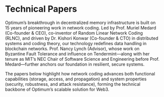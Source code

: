 # Technical Papers

Optimum’s breakthrough in decentralized memory infrastructure is built on 15 years
of pioneering work in network coding. Led by Prof. Muriel Medard (Co-founder & CEO),
co-inventor of Random Linear Network Coding (RLNC), and driven by
Dr. Kishori Konwar (Co-founder & CTO) in distributed systems and coding theory,
our technology redefines data handling in blockchain networks. Prof. Nancy Lynch (Advisor),
whose work on Byzantine Fault Tolerance and influence on Tendermint—along with
her tenure as MIT’s NEC Chair of Software Science and Engineering before
Prof. Medard—further anchors our foundation in resilient, secure systems.

The papers below highlight how network coding advances both functional
capabilities (storage, access, and propagation) and system properties
(security, robustness, and attack resistance), forming the technical backbone of
Optimum’s scalable solution for Web3.

